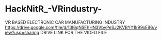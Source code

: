 # HackNitR_-VRindustry-
VR BASED ELECTRONIC CAR MANUFACTURING INDUSTRY
https://drive.google.com/file/d/13I6qNSFhHN3VbyPeSJ2KVBYY1k99xEB6/view?usp=sharing
DRIVE LINK FOR THE VIDEO FILE
